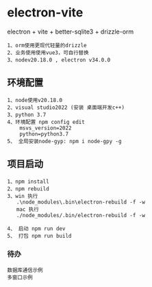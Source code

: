 # electron-vite

electron + vite + better-sqlite3 + drizzle-orm

    1、orm使用更现代轻量的drizzle
    2、业务使用使用vue3，可自行替换
    3、nodev20.18.0 , electron v34.0.0
## 环境配置
    1、node使用v20.18.0
    2、visual studio2022 (安装 桌面端开发c++)
    3、python 3.7
    4、环境配置 npm config edit
        msvs_version=2022
        python=python3.7
    5、 全局安装node-gyp: npm i node-gpy -g    
## 项目启动
    1、npm install
    2、npm rebuild
    3、win 执行
       .\node_modules\.bin\electron-rebuild -f -w
       mac 执行
       ./node_modules/.bin/electron-rebuild -f -w
      
    4、 启动 npm run dev
    5、 打包 npm run build
    
### 待办
    数据库通信示例
    多窗口示例